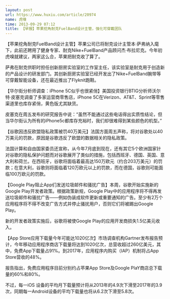 ```yaml
---
layout: post
url: https://www.huxiu.com/article/20974
name: 虎嗅
time: 2013-09-29 07:12
title: 【早报】苹果挖角耐克FuelBand设计主管，强化可穿戴团队
---
```

【苹果挖角耐克FuelBand设计主管】苹果公司已将耐克设计主管本·萨弗纳入麾下，此前还聘用了健身专家、耐克Nike+FuelBand产品顾问杰·布拉尼克。今年初虎嗅就建议，两家这么合，苹果把耐克收了算了。

萨弗在耐克供职时担任创新厨房实验室的工作室主任，该实验室是耐克用于创造新的产品设计的研发部门。其创新厨房实验室已经开发出了Nike+FuelBand腕带等可穿戴智能设备，还在最近推出了Flyknit跑鞋。

【华尔街分析师调查：iPhone 5C似乎也很紧俏】美国投资银行BTIG分析师沃尔特·皮塞克调查了多家运营商零售店，iPhone 5C在Verizon、AT&T、Sprint等零售渠道里也库存紧俏，黄色版尤其缺货。

皮塞克在周五发布的研究报告中说：“虽然不能通过这些电话得出实质性结论，但当华尔街认为所有的iPhone5c都库存充裕时，我们却很难得到某些颜色的机型。”

【谷歌因违反欧盟隐私政策被罚40万美元】法国方面周五声称，将对谷歌处以40万美元的罚款，原因是谷歌违反了欧盟的数据相关的隐私政策。

法国计算和自由国家委员还宣称，从今年7月底到现在，还有其它5个欧洲国家针对谷歌的隐私保护问题而对谷歌展开了类似的措施，包括西班牙、德国、英国、意大利和荷兰。在西班牙，谷歌将面临着最高达150万欧元（约合203万美元）的罚款；在意大利，谷歌则将面临着120万欧元以上的罚款，而在德国，谷歌则可能面临100万欧元的罚款。

【Google Play阻止App们发送垃圾邮件和骚扰广告】本周，谷歌开始实施新的Google Play开发者政策。根据政策新规，Google Play中的应用程序将不得再发送垃圾邮件和骚扰广告——例如伪装成软件更新或重要通知的广告。至少有2万个应用程序将不得不改变广告方式并停止骚扰用户，否则它们将被踢出Google Play。

新的开发者政策实施后，谷歌将被使Google Play的应用开发商损失1.5亿美元收入。

【App Store应用下载量今年可能达1020亿次】市场调查机构Gartner发布报告预计，今年移动应用程序商店下载量将达到1020亿次，总营收超过260亿美元，其中，免费App下载量占91%。到2017年，应用程序内购买（IAP）机制将占App Store营收的48%。

报告指出，免费应用程序目前分别约占苹果App Store及Google PlaY商店总下载量的60%和80%。

不过，每一iOS 设备的平均月下载量预计将从2013年的4.9次下滑至2017年的3.9次，同期每一Android设备的平均下载量也将从6.2次下滑至5.8次。

